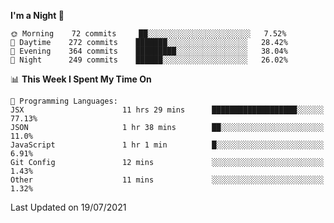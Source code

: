 <!--START_SECTION:waka-->
**I'm a Night 🦉** 

```text
🌞 Morning    72 commits     ██░░░░░░░░░░░░░░░░░░░░░░░   7.52% 
🌆 Daytime    272 commits    ███████░░░░░░░░░░░░░░░░░░   28.42% 
🌃 Evening    364 commits    █████████░░░░░░░░░░░░░░░░   38.04% 
🌙 Night      249 commits    ██████░░░░░░░░░░░░░░░░░░░   26.02%

```


📊 **This Week I Spent My Time On** 

```text
💬 Programming Languages: 
JSX                      11 hrs 29 mins      ███████████████████░░░░░░   77.13% 
JSON                     1 hr 38 mins        ██░░░░░░░░░░░░░░░░░░░░░░░   11.0% 
JavaScript               1 hr 1 min          █░░░░░░░░░░░░░░░░░░░░░░░░   6.91% 
Git Config               12 mins             ░░░░░░░░░░░░░░░░░░░░░░░░░   1.43% 
Other                    11 mins             ░░░░░░░░░░░░░░░░░░░░░░░░░   1.32%

```


 Last Updated on 19/07/2021
<!--END_SECTION:waka-->
